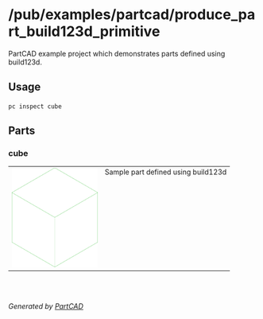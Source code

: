 # /pub/examples/partcad/produce_part_build123d_primitive

PartCAD example project which demonstrates parts defined using build123d.

## Usage
```shell
pc inspect cube
```


## Parts

### cube
<table><tr>
<td valign=top><a href="cube.py"><img src="././cube.svg" style="width: auto; height: auto; max-width: 200px; max-height: 200px;"></a></td>
<td valign=top>Sample part defined using build123d</td>
</tr></table>

<br/><br/>

*Generated by [PartCAD](https://partcad.org/)*
